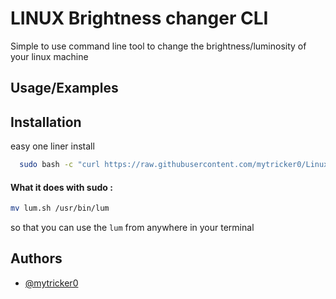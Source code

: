 
# LINUX Brightness changer CLI

Simple to use command line tool to change the brightness/luminosity of your linux machine 


## Usage/Examples




## Installation

easy one liner install

```bash
  sudo bash -c "curl https://raw.githubusercontent.com/mytricker0/Linux-Brightness-Changer/main/install.sh | sh"
```

#### What it does with sudo :

```bash
mv lum.sh /usr/bin/lum
```
so that you can use the `lum` from anywhere in your terminal 
## Authors

- [@mytricker0](https://www.github.com/mytricker0)

